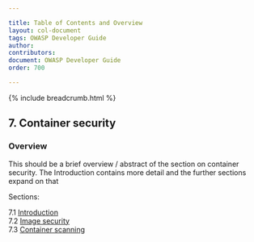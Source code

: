 ```yaml
---

title: Table of Contents and Overview
layout: col-document
tags: OWASP Developer Guide
author:
contributors:
document: OWASP Developer Guide
order: 700

---
```


{% include breadcrumb.html %}

## 7. Container security

### Overview

This should be a brief overview / abstract of the section on container security.
The Introduction contains more detail and the further sections expand on that

Sections:

7.1 [Introduction](01-container-security.md)  
7.2 [Image security](02-image-security.md)  
7.3 [Container scanning](03-container-scanning.md)
